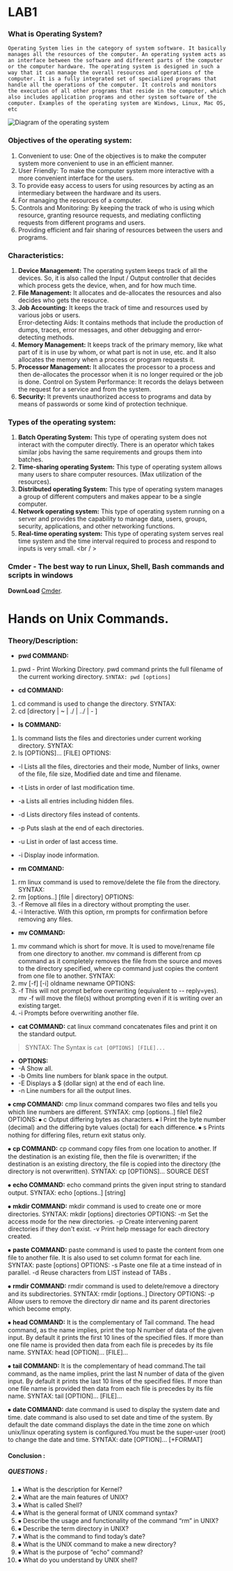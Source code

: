 # LAB1
 ### What is Operating System?
 `Operating System lies in the category of system software. It basically manages all the resources of the computer. An operating system acts as an interface between the software and different parts of the computer or the computer hardware. The operating system is designed in such a way that it can manage the overall resources and operations of the computer. It is a fully integrated set of specialized programs that handle all the operations of the computer. It controls and monitors the execution of all other programs that reside in the computer, which also includes application programs and other system software of the computer. Examples of the operating system are Windows, Linux, Mac OS, etc`
 
 
 ![Diagram of the operating system](https://media.geeksforgeeks.org/wp-content/uploads/20210607180134/operatingsys-300x225.jpg)
 
 ### Objectives of the operating system:

1. Convenient to use: One of the objectives is to make the computer system more convenient to use in an efficient manner.
2. User Friendly: To make the computer system more interactive with a more convenient interface for the users.
3. To provide easy access to users for using resources by acting as an intermediary between the hardware and its users.
4. For managing the resources of a computer.
5. Controls and Monitoring: By keeping the track of who is using which resource, granting resource requests, and mediating conflicting requests from different programs and users.
6. Providing efficient and fair sharing of resources between the users and programs.

### Characteristics:

1. **Device Management:** The operating system keeps track of all the devices. So, it is also called the Input / Output controller that decides which process gets the device, when, and for how much time.<br />
2. **File Management:** It allocates and de-allocates the resources and also decides who gets the resource.<br />
3. **Job Accounting:** It keeps the track of time and resources used by various jobs or users.<br />
Error-detecting Aids: It contains methods that include the production of dumps, traces, error messages, and other debugging and error-detecting methods.<br />
4. **Memory Management:** It keeps track of the primary memory, like what part of it is in use by whom, or what part is not in use, etc. and It also allocates the memory when a process or program requests it.<br />
5. **Processor Management:** It allocates the processor to a process and then de-allocates the processor when it is no longer required or the job is done.
Control on System Performance: It records the delays between the request for a service and from the system.<br />
6. **Security:** It prevents unauthorized access to programs and data by means of passwords or some kind of protection technique.<br />

### Types of the operating system:

1. **Batch Operating System:** This type of operating system does not interact with the computer directly. There is an operator which takes similar jobs having the same requirements and groups them into batches.<br />
2. **Time-sharing operating System:** This type of operating system allows many users to share computer resources. (Max utilization of the resources).<br />
3. **Distributed operating System:** This type of operating system manages a group of different computers and makes appear to be a single computer.<br />
4. **Network operating system:** This type of operating system running on a server and provides the capability to manage data, users, groups, security, applications, and other networking functions.<br />
5. **Real-time operating system:** This type of operating system serves real time system and the time interval required to process and respond to inputs is very small. <br / >

### Cmder - The best way to run Linux, Shell, Bash commands and scripts in windows 
  **DownLoad** [Cmder](https://cmder.app/).
 
# Hands on Unix Commands.



### Theory/Description:
- 	**pwd COMMAND:**
1.  pwd - Print Working Directory. pwd command prints the full filename of the current working directory.
`SYNTAX:
 pwd [options]`

-	**cd COMMAND:**
1. cd command is used to change the directory. SYNTAX:
2. cd [directory | ~ | ./ | ../ | - ]

-	**ls COMMAND:**
1. ls command lists the files and directories under current working directory. SYNTAX:
2. ls [OPTIONS]... [FILE] OPTIONS:

 - -l	Lists all the files, directories and their mode, Number of links, owner of the file, file size, Modified date and time and filename.
- -t	Lists in order of last modification time.
- -a	Lists all entries including hidden files.
- -d	Lists directory files instead of contents.
- -p	Puts slash at the end of each directories.
- -u	List in order of last access time.
- -i	Display inode information.

-	**rm COMMAND:**
1. rm linux command is used to remove/delete the file from the directory. SYNTAX:
2. rm [options..] [file | directory]
OPTIONS:
3. -f	Remove all files in a directory without prompting the user.
4. -i	Interactive. With this option, rm prompts for confirmation before removing any files.

- **mv COMMAND:**
1. mv command which is short for move. It is used to move/rename file from one directory to another. mv command is different from cp command as it completely removes the file from the source and moves to the directory specified, where cp command just copies the content from one file to another. SYNTAX:
2. mv [-f] [-i] oldname newname OPTIONS:
3. -f	This will not prompt before overwriting (equivalent to -- reply=yes). mv -f will move the file(s) without prompting even if it is writing over an existing target.
4. -i	Prompts before overwriting another file.


-	**cat COMMAND:**
cat linux command concatenates files and print it on the standard output.
> SYNTAX:
The Syntax is
`cat [OPTIONS] [FILE]...`

- **OPTIONS:**
- -A Show all.
- -b	Omits line numbers for blank space in the output.
- -E	Displays a $ (dollar sign) at the end of each line.
- -n	Line numbers for all the output lines.


⦁	**cmp COMMAND:**
cmp linux command compares two files and tells you which line numbers are different.
SYNTAX:
cmp [options..] file1 file2 OPTIONS:
⦁	c	Output differing bytes as characters.
⦁	l	Print the byte number (decimal) and the differing byte values (octal) for each difference.
⦁	s	Prints nothing for differing files, return exit status only.

⦁	**cp COMMAND:**
cp command copy files from one location to another. If the destination is an existing file, then the file is overwritten; if the destination is an existing directory, the file is copied into the directory (the directory is not overwritten).
SYNTAX:
cp [OPTIONS]... SOURCE DEST

⦁	**echo COMMAND:**
echo command prints the given input string to standard output. SYNTAX:
echo [options..] [string]

⦁	**mkdir COMMAND:**
mkdir command is used to create one or more directories. SYNTAX:
mkdir [options] directories
OPTIONS:
-m	Set the access mode for the new directories.
-p	Create intervening parent directories if they don't exist.
-v	Print help message for each directory created.

⦁	**paste COMMAND:**
paste command is used to paste the content from one file to another file. It is also used to set column format for each line.
SYNTAX:
paste [options] OPTIONS:
-s	Paste one file at a time instead of in parallel.
-d	Reuse characters from LIST instead of TABs .

⦁	**rmdir COMMAND:**
rmdir command is used to delete/remove a directory and its subdirectories. SYNTAX:
rmdir [options..] Directory
OPTIONS:
-p	Allow users to remove the directory dir name and its parent directories which become empty.


⦁	**head COMMAND:**
It is the complementary of Tail command. The head command, as the name implies, print the top N number of data of the given input. By default it prints the first 10 lines of the specified files. If more than one file name is provided then data from each file is precedes by its file name.
SYNTAX:
head [OPTION]… [FILE]…

⦁	**tail COMMAND:**
It is the complementary of head command.The tail command, as the name implies, print the last N number of data of the given input. By default it prints the last 10 lines of the specified files. If more than one file name is provided then data from each file is precedes by its file name.
SYNTAX:
tail [OPTION]… [FILE]…

⦁	**date COMMAND:**
date command is used to display the system date and time. date command is also used to set date and time of the system. By default the date command displays the date in the time zone on which unix/linux operating system is configured.You must be the super-user (root) to change the date and time.
SYNTAX:
date [OPTION]… [+FORMAT]




#### Conclusion :
  ##### QUESTIONS :

1. ⦁	What is the description for Kernel?
2. ⦁	What are the main features of UNIX?
3. ⦁	What is called Shell?
4. ⦁	What is the general format of UNIX command syntax?
5. ⦁	Describe the usage and functionality of the command “rm” in UNIX?
6. ⦁	Describe the term directory in UNIX?
7. ⦁	What is the command to find today’s date?
8. ⦁	What is the UNIX command to make a new directory?
9. ⦁	What is the purpose of “echo” command?
10. ⦁	What do you understand by UNIX shell?



